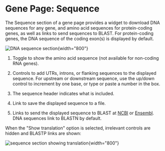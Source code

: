 # Gene Page: Sequence

The Sequence section of a gene page provides a widget to download DNA
sequences for any gene, and amino acid sequences for protein-coding
genes, as well as links to send sequences to BLAST. For protein-coding
genes, the DNA sequence of the coding exon(s) is displayed by default.

![DNA sequence section](assets/gene_page_sequence.png){width="800"}

1.  Toggle to show the amino acid sequence (not available for
    non-coding RNA genes).

2.  Controls to add UTRs, introns, or flanking sequences to the
    displayed sequence. For upstream or downstream sequence, use the
    up/down control to increment by one base, or type or paste a
    number in the box.

3.  The sequence header indicates what is included.

4.  Link to save the displayed sequence to a file.

5.  Links to send the displayed sequence to BLAST at
    [NCBI](https://blast.ncbi.nlm.nih.gov/Blast.cgi) or
    [Ensembl](http://fungi.ensembl.org/Multi/Tools/Blast?db=core). DNA
    sequences link to BLASTN by default.

When the "Show translation" option is selected, irrelevant controls
are hidden and BLASTP links are shown:

![sequence section showing translation](assets/gene_page_sequence_translated.png){width="800"}


